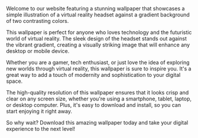 <!--
Write me content for website with wallpaper "A wallpaper with a simple illustration of a virtual reality headset, against a gradient background of two contrasting colors."
-->

<!--font:"Open Sans"-->

Welcome to our website featuring a stunning wallpaper that showcases a simple illustration of a virtual reality headset against a gradient background of two contrasting colors.

This wallpaper is perfect for anyone who loves technology and the futuristic world of virtual reality. The sleek design of the headset stands out against the vibrant gradient, creating a visually striking image that will enhance any desktop or mobile device.

Whether you are a gamer, tech enthusiast, or just love the idea of exploring new worlds through virtual reality, this wallpaper is sure to inspire you. It's a great way to add a touch of modernity and sophistication to your digital space.

The high-quality resolution of this wallpaper ensures that it looks crisp and clear on any screen size, whether you're using a smartphone, tablet, laptop, or desktop computer. Plus, it's easy to download and install, so you can start enjoying it right away.

So why wait? Download this amazing wallpaper today and take your digital experience to the next level!
